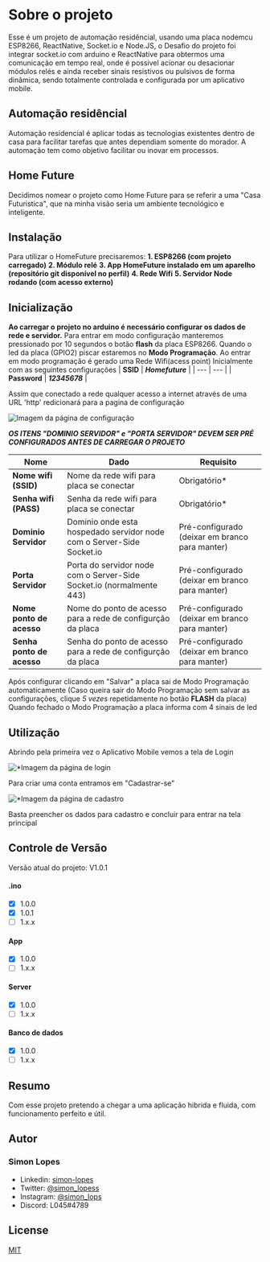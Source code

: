 # Sobre o projeto
Esse é um projeto de automação residêncial, usando uma placa nodemcu ESP8266, ReactNative, Socket.io e Node.JS, o Desafio do projeto foi integrar socket.io com arduino e ReactNative para obtermos uma comunicação em tempo real, onde é possivel acionar ou desacionar módulos relés e ainda receber sinais resistivos ou pulsivos de forma dinâmica, sendo totalmente controlada e configurada por um aplicativo mobile.

## Automação residêncial
Automação residencial é aplicar todas as tecnologias existentes dentro de casa para facilitar tarefas que antes dependiam somente do morador. A automação tem como objetivo facilitar ou inovar em processos.

## Home Future
Decidimos nomear o projeto como Home Future para se referir a uma "Casa Futuristica", que na minha visão seria um ambiente tecnológico e inteligente.

## Instalação
Para utilizar o HomeFuture precisaremos:
  **1. ESP8266 (com projeto carregado)**
  **2. Módulo relé**
  **3. App HomeFuture instalado em um aparelho (repositório git disponível no perfil)**
  **4. Rede Wifi**
  **5. Servidor Node rodando (com acesso externo)**

## Inicialização
**Ao carregar o projeto no arduino é necessário configurar os dados de rede e servidor.**
Para entrar em modo configuração manteremos pressionado por 10 segundos o botão **flash** da placa ESP8266.
Quando o led da placa (GPIO2) piscar estaremos no **Modo Programação**.
Ao entrar em modo programação é gerado uma Rede Wifi(acess point)
Inicialmente com as seguintes configurações
|  **SSID**     |  ***Homefuture*** |
| ---    | ---       |
|  **Password** |  ***12345678***   |

Assim que conectado a rede qualquer acesso a internet através de uma URL 'http' redicionará para a pagina de configuração

![*Imagem da página de configuração*](https://i.ibb.co/wzL2fTC/config-screen.png)

***OS ITENS "DOMINIO SERVIDOR" e "PORTA SERVIDOR" DEVEM SER PRÉ CONFIGURADOS ANTES DE CARREGAR O PROJETO***

|   Nome   |  Dado  | Requisito |
| ---  | ---  | ---  |
|  **Nome wifi (SSID)** |  Nome da rede wifi para placa se conectar  |  Obrigatório* |
|  **Senha wifi (PASS)** |  Senha da rede wifi para placa se conectar  |  Obrigatório* |
|  **Dominio Servidor** |  Dominio onde esta hospedado servidor node com o Server-Side Socket.io  |  Pré-configurado (deixar em branco para manter) |
|  **Porta Servidor** |  Porta do servidor node com o Server-Side Socket.io (normalmente 443)  |  Pré-configurado (deixar em branco para manter) |
|  **Nome ponto de acesso** |  Nome do ponto de acesso para a rede de configurção da placa  |  Pré-configurado (deixar em branco para manter) |
|  **Senha ponto de acesso** |  Senha do ponto de acesso para a rede de configurção da placa  |  Pré-configurado (deixar em branco para manter) |

Após configurar clicando em "Salvar" a placa sai de Modo Programação automaticamente
(Caso queira sair do Modo Programação sem salvar as configurações, clique *5 vezes* repetidamente no botão **FLASH** da placa)
Quando fechado o Modo Programação a placa informa com 4 sinais de led

## Utilização
Abrindo pela primeira vez o Aplicativo Mobile vemos a tela de Login

![*Imagem da página de login](https://i.ibb.co/NSCJWHS/login-screen.png)

Para criar uma conta entramos em "Cadastrar-se"

![*Imagem da página de cadastro](https://i.ibb.co/HdjjqqQ/singuo-screen.png)

Basta preencher os dados para cadastro e concluir para entrar na tela principal

## Controle de Versão
Versão atual do projeto: V1.0.1

 #### .ino
  - [x] 1.0.0
  - [x] 1.0.1
  - [ ] 1.x.x
 
 #### App
  - [x] 1.0.0
  - [ ] 1.x.x

 #### Server
  - [x] 1.0.0
  - [ ] 1.x.x

 #### Banco de dados
  - [x] 1.0.0
  - [ ] 1.x.x

## Resumo
Com esse projeto pretendo a chegar a uma aplicação hibrida e fluida, com funcionamento perfeito e útil.

## Autor
### Simon Lopes
  
  - Linkedin: [simon-lopes](https://www.linkedin.com/in/simon-lopes/)
  - Twitter: [@simon_lopess](https://twitter.com/simon_lopess)
  - Instagram: [@simon_lops](https://www.instagram.com/simon_lops/)
  - Discord: L045#4789


## License
[MIT](https://choosealicense.com/licenses/mit/)
